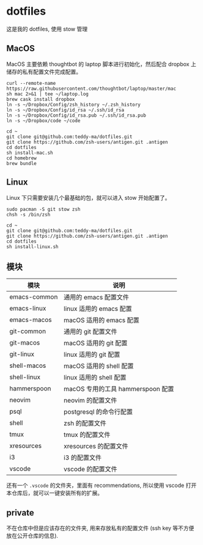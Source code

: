 # dotfiles

这是我的 dotfiles, 使用 stow 管理

## MacOS

MacOS 主要依赖 thoughtbot 的 laptop 脚本进行初始化，然后配合 dropbox 上储存的私有配置文件完成配置。

```shell
curl --remote-name https://raw.githubusercontent.com/thoughtbot/laptop/master/mac
sh mac 2>&1 | tee ~/laptop.log
brew cask install dropbox
ln -s ~/Dropbox/Config/zsh_history ~/.zsh_history
ln -s ~/Dropbox/Config/id_rsa ~/.ssh/id_rsa
ln -s ~/Dropbox/Config/id_rsa.pub ~/.ssh/id_rsa.pub
ln -s ~/Dropbox/code ~/code

cd ~
git clone git@github.com:teddy-ma/dotfiles.git
git clone https://github.com/zsh-users/antigen.git .antigen
cd dotfiles
sh install-mac.sh
cd homebrew
brew bundle
```

## Linux

Linux 下只需要安装几个最基础的包，就可以进入 stow 开始配置了。

```shell
sudo pacman -S git stow zsh
chsh -s /bin/zsh

cd ~
git clone git@github.com:teddy-ma/dotfiles.git
git clone https://github.com/zsh-users/antigen.git .antigen
cd dotfiles
sh install-linux.sh
```

## 模块

| 模块         | 说明                              |
|--------------|-----------------------------------|
| emacs-common | 通用的 emacs 配置文件             |
| emacs-linux  | linux 适用的 emacs 配置           |
| emacs-macos  | macOS 适用的 emacs 配置           |
| git-common   | 通用的 git 配置文件               |
| git-macos    | macOS 适用的 git 配置             |
| git-linux    | linux 适用的 git 配置             |
| shell-macos  | macOS 适用的 shell 配置           |
| shell-linux  | linux 适用的 shell 配置           |
| hammerspoon  | macOS 专用的工具 hammerspoon 配置 |
| neovim       | neovim 的配置文件                 |
| psql         | postgresql 的命令行配置           |
| shell        | zsh 的配置文件                    |
| tmux         | tmux 的配置文件                   |
| xresources   | xresources 的配置文件             |
| i3           | i3 的配置文件                     |
| vscode       | vscode 的配置文件                 |

还有一个 `.vscode` 的文件夹，里面有 recommendations, 所以使用 vscode 打开本仓库后，就可以一键安装所有的扩展。

## private
不在仓库中但是应该存在的文件夹, 用来存放私有的配置文件 (ssh key 等不方便放在公开仓库的信息).
